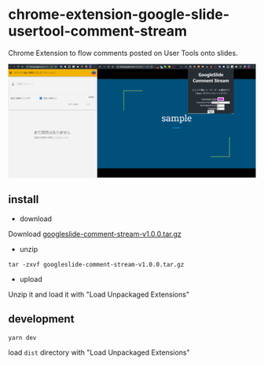 # chrome-extension-google-slide-usertool-comment-stream

Chrome Extension to flow comments posted on User Tools onto slides.

![alt](images/stream.gif)


## install

- download

Download [googleslide-comment-stream-v1.0.0.tar.gz](https://github.com/swfz/chrome-extension-google-slide-usertool-comment-stream/releases/download/v1.0.0/googleslide-comment-stream-v1.0.0.tar.gz)

- unzip

```shell
tar -zxvf googleslide-comment-stream-v1.0.0.tar.gz
```

- upload

Unzip it and load it with "Load Unpackaged Extensions"


## development

```shell
yarn dev
```

load `dist` directory with "Load Unpackaged Extensions"
